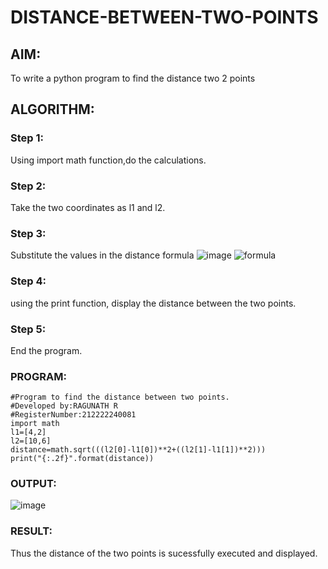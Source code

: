 # DISTANCE-BETWEEN-TWO-POINTS

## AIM:
To write a python program to find the distance two 2 points
## ALGORITHM:
### Step 1:
Using import math function,do the calculations.
### Step 2: 
Take the two coordinates as l1 and l2.
### Step 3: 
Substitute the values in the distance formula ![image](https://user-images.githubusercontent.com/113915622/231128594-385cf179-dea7-48db-9f94-148c5cb99d6b.png)
  ![formula](/formula.jpg)
### Step 4: 
using the print function, display the distance between the two points.
### Step 5:
End the program.
### PROGRAM:
```
#Program to find the distance between two points.
#Developed by:RAGUNATH R
#RegisterNumber:212222240081
import math
l1=[4,2]
l2=[10,6]
distance=math.sqrt(((l2[0]-l1[0])**2+((l2[1]-l1[1])**2)))
print("{:.2f}".format(distance))
```
  


### OUTPUT:
![image](https://user-images.githubusercontent.com/113915622/225960052-c9afecb9-4d5b-4d23-a057-2d704e9c9cbb.png)



### RESULT:
Thus the distance of the two points is sucessfully executed and displayed.


